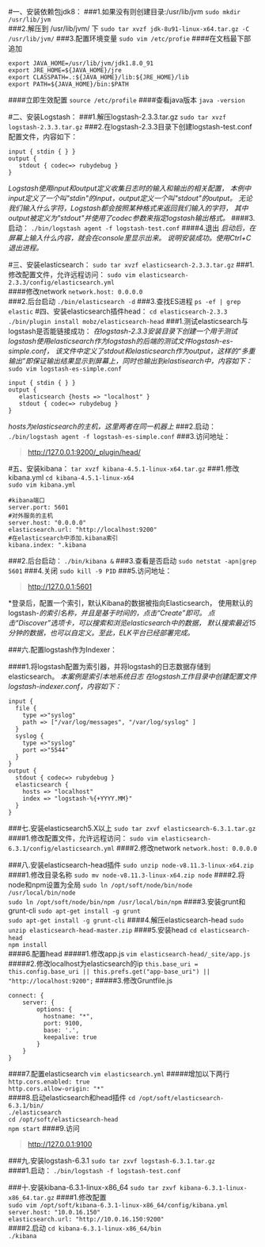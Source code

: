 #一、安装依赖包jdk8：
###1.如果没有则创建目录:/usr/lib/jvm
`sudo mkdir /usr/lib/jvm`  
###2.解压到 /usr/lib/jvm/ 下
`sudo tar xvzf jdk-8u91-linux-x64.tar.gz -C /usr/lib/jvm/`
###3.配置环境变量
`sudo vim /etc/profie`
####在文档最下部追加
```
export JAVA_HOME=/usr/lib/jvm/jdk1.8.0_91
export JRE_HOME=${JAVA_HOME}/jre
export CLASSPATH=.:${JAVA_HOME}/lib:${JRE_HOME}/lib
export PATH=${JAVA_HOME}/bin:$PATH
```
####立即生效配置
`source /etc/profile`
####查看java版本
`java -version`

#二、安装Logstash：
###1.解压logstash-2.3.3.tar.gz
`sudo tar xvzf logstash-2.3.3.tar.gz`
###2.在logstash-2.3.3目录下创建logstash-test.conf配置文件，内容如下：
```
input { stdin { } }
output {
   stdout { codec=> rubydebug }
}
```  
*Logstash使用input和output定义收集日志时的输入和输出的相关配置，
本例中input定义了一个叫"stdin"的input，output定义一个叫"stdout"的output。
无论我们输入什么字符，Logstash都会按照某种格式来返回我们输入的字符，
其中output被定义为"stdout"并使用了codec参数来指定logstash输出格式。*
####3.启动：
`./bin/logstash agent -f logstash-test.conf`
####4.退出
*启动后，在屏幕上输入什么内容，就会在console里显示出来。
说明安装成功。使用Ctrl+C退出进程。*

#三、安装elasticsearch：
`sudo tar xvzf elasticsearch-2.3.3.tar.gz`
###1.修改配置文件，允许远程访问：
`sudo vim elasticsearch-2.3.3/config/elasticsearch.yml`  
####修改network
`network.host: 0.0.0.0`   
###2.后台启动
`./bin/elasticsearch -d`
###3.查找ES进程
`ps -ef | grep elastic`
#四、安装elasticsearch插件head：
`cd elasticsearch-2.3.3`  
`./bin/plugin install mobz/elasticsearch-head`
###1.测试elasticsearch与logstash是否能链接成功：
*在logstash-2.3.3安装目录下创建一个用于测试logstash使用elasticsearch作为logstash的后端的测试文件logstash-es-simple.conf，
 该文件中定义了stdout和elasticsearch作为output，这样的“多重输出”即保证输出结果显示到屏幕上，同时也输出到elastisearch中，内容如下：*
`sudo vim logstash-es-simple.conf`
```
input { stdin { } }
output {
   elasticsearch {hosts => "localhost" }
   stdout { codec=> rubydebug }
}
```  
*hosts为elasticsearch的主机，这里两者在同一机器上*
###2.启动：
`./bin/logstash agent -f logstash-es-simple.conf`
###3.访问地址：
>http://127.0.0.1:9200/_plugin/head/

#五、安装kibana：
`tar xvzf kibana-4.5.1-linux-x64.tar.gz`
###1.修改kibana.yml
`cd kibana-4.5.1-linux-x64`  
`sudo vim kibana.yml`  
```
#kibana端口
server.port: 5601 
#对外服务的主机
server.host: "0.0.0.0"  
elasticsearch.url: "http://localhost:9200"
#在elasticsearch中添加.kibana索引
kibana.index: ".kibana  
```
###2.后台启动：
`./bin/kibana &`
###3.查看是否启动
`sudo netstat -apn|grep 5601` 
###4.关闭 
`sudo kill -9 PID`
###5.访问地址：
>http://127.0.0.1:5601  

*登录后，配置一个索引，默认Kibana的数据被指向Elasticsearch，
使用默认的logstash-*的索引名称，并且是基于时间的，点击“Create”即可。
点击“Discover”选项卡，可以搜索和浏览elasticsearch中的数据，
默认搜索最近15分钟的数据，也可以自定义。至此，ELK平台已经部署完成。*

###六.配置logstash作为Indexer：

####1.将logstash配置为索引器，并将logstash的日志数据存储到elasticsearch。
*本案例是索引本地系统日志*
*在logstash工作目录中创建配置文件logstash-indexer.conf，内容如下：*
```
input {
  file {
    type =>"syslog"
    path => ["/var/log/messages", "/var/log/syslog" ]
  }
  syslog {
    type =>"syslog"
    port =>"5544"
  }
}
output {
  stdout { codec=> rubydebug }
  elasticsearch {
    hosts => "localhost" 
    index => "logstash-%{+YYYY.MM}"
  }
}
```
###七.安装elasticsearch5.X以上
`sudo tar zxvf elasticsearch-6.3.1.tar.gz`
####1.修改配置文件，允许远程访问： 
`sudo vim elasticsearch-6.3.1/config/elasticsearch.yml` 
####2.修改network 
`network.host: 0.0.0.0` 

###八.安装elasticsearch-head插件
`sudo unzip node-v8.11.3-linux-x64.zip`
####1.修改目录名称
`sudo mv node-v8.11.3-linux-x64.zip node`
####2.将node和npm设置为全局
`sudo ln /opt/soft/node/bin/node /usr/local/bin/node`  
`sudo ln /opt/soft/node/bin/npm /usr/local/bin/npm`
####3.安装grunt和grunt-cli
`sudo apt-get install -g grunt`   
`sudo apt-get install -g grunt-cli`
####4.解压elasticsearch-head
`sudo unzip elasticsearch-head-master.zip`
####5.安装head
`cd elasticsearch-head`  
`npm install`  
####6.配置head
#####1.修改app.js
`vim elasticsearch-head/_site/app.js`  
#####2.修改localhost为elasticsearch的ip
`this.base_uri = this.config.base_uri || this.prefs.get("app-base_uri") || "http://localhost:9200";`
#####3.修改Gruntfile.js
```
connect: {
    server: {
        options: {
          hostname: "*",                                         
          port: 9100,
          base: '.',
          keepalive: true
        }   
    }   
}
```
####7.配置elasticsearch
`vim elasticsearch.yml`
#####增加以下两行
`http.cors.enabled: true`  
`http.cors.allow-origin: "*"`  
####8.启动elasticsearch和head插件
`cd /opt/soft/elasticsearch-6.3.1/bin/`  
`./elasticsearch`  
`cd /opt/soft/elasticsearch-head`  
`npm start`
####9.访问
>http://127.0.0.1:9100

###九.安装logstash-6.3.1
`sudo tar zxvf logstash-6.3.1.tar.gz`  
####1.启动：
`./bin/logstash -f logstash-test.conf`

###十.安装kibana-6.3.1-linux-x86_64
`sudo tar zxvf kibana-6.3.1-linux-x86_64.tar.gz`
####1.修改配置  
`sudo vim /opt/soft/kibana-6.3.1-linux-x86_64/config/kibana.yml`
`server.host: "10.0.16.150"`  
`elasticsearch.url: "http://10.0.16.150:9200"`  
####2.启动
`cd kibana-6.3.1-linux-x86_64/bin`  
`./kibana`